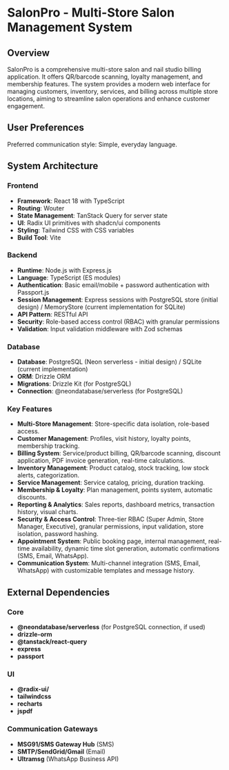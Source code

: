 # SalonPro - Multi-Store Salon Management System

## Overview
SalonPro is a comprehensive multi-store salon and nail studio billing application. It offers QR/barcode scanning, loyalty management, and membership features. The system provides a modern web interface for managing customers, inventory, services, and billing across multiple store locations, aiming to streamline salon operations and enhance customer engagement.

## User Preferences
Preferred communication style: Simple, everyday language.

## System Architecture

### Frontend
- **Framework**: React 18 with TypeScript
- **Routing**: Wouter
- **State Management**: TanStack Query for server state
- **UI**: Radix UI primitives with shadcn/ui components
- **Styling**: Tailwind CSS with CSS variables
- **Build Tool**: Vite

### Backend
- **Runtime**: Node.js with Express.js
- **Language**: TypeScript (ES modules)
- **Authentication**: Basic email/mobile + password authentication with Passport.js
- **Session Management**: Express sessions with PostgreSQL store (initial design) / MemoryStore (current implementation for SQLite)
- **API Pattern**: RESTful API
- **Security**: Role-based access control (RBAC) with granular permissions
- **Validation**: Input validation middleware with Zod schemas

### Database
- **Database**: PostgreSQL (Neon serverless - initial design) / SQLite (current implementation)
- **ORM**: Drizzle ORM
- **Migrations**: Drizzle Kit (for PostgreSQL)
- **Connection**: @neondatabase/serverless (for PostgreSQL)

### Key Features
- **Multi-Store Management**: Store-specific data isolation, role-based access.
- **Customer Management**: Profiles, visit history, loyalty points, membership tracking.
- **Billing System**: Service/product billing, QR/barcode scanning, discount application, PDF invoice generation, real-time calculations.
- **Inventory Management**: Product catalog, stock tracking, low stock alerts, categorization.
- **Service Management**: Service catalog, pricing, duration tracking.
- **Membership & Loyalty**: Plan management, points system, automatic discounts.
- **Reporting & Analytics**: Sales reports, dashboard metrics, transaction history, visual charts.
- **Security & Access Control**: Three-tier RBAC (Super Admin, Store Manager, Executive), granular permissions, input validation, store isolation, password hashing.
- **Appointment System**: Public booking page, internal management, real-time availability, dynamic time slot generation, automatic confirmations (SMS, Email, WhatsApp).
- **Communication System**: Multi-channel integration (SMS, Email, WhatsApp) with customizable templates and message history.

## External Dependencies

### Core
- **@neondatabase/serverless** (for PostgreSQL connection, if used)
- **drizzle-orm**
- **@tanstack/react-query**
- **express**
- **passport**

### UI
- **@radix-ui/**
- **tailwindcss**
- **recharts**
- **jspdf**

### Communication Gateways
- **MSG91/SMS Gateway Hub** (SMS)
- **SMTP/SendGrid/Gmail** (Email)
- **Ultramsg** (WhatsApp Business API)
